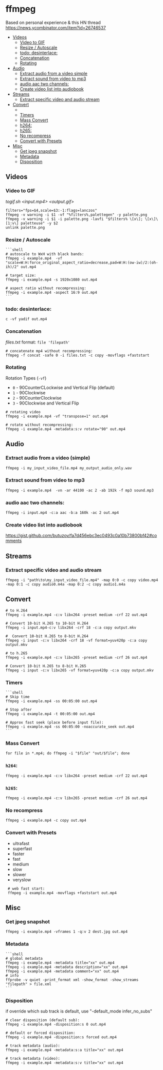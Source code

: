 # ffmpeg

Based on personal experience & this HN thread https://news.ycombinator.com/item?id=26746537

<!-- TOC depthfrom:2 depthto:4 -->

- [Videos](#videos)
    - [Video to GIF](#video-to-gif)
    - [Resize / Autoscale](#resize--autoscale)
    - [todo: desinterlace:](#todo-desinterlace)
    - [Concatenation](#concatenation)
    - [Rotating](#rotating)
- [Audio](#audio)
    - [Extract audio from a video simple](#extract-audio-from-a-video-simple)
    - [Extract sound from video to mp3](#extract-sound-from-video-to-mp3)
    - [audio aac two channels:](#audio-aac-two-channels)
    - [Create video list into audiobook](#create-video-list-into-audiobook)
- [Streams](#streams)
    - [Extract specific video and audio stream](#extract-specific-video-and-audio-stream)
- [Convert](#convert)
    - [](#)
    - [Timers](#timers)
    - [Mass Convert](#mass-convert)
    - [h264:](#h264)
    - [h265:](#h265)
    - [No recompress](#no-recompress)
    - [Convert with Presets](#convert-with-presets)
- [Misc](#misc)
    - [Get jpeg snapshot](#get-jpeg-snapshot)
    - [Metadata](#metadata)
    - [Disposition](#disposition)

<!-- /TOC -->

## Videos

### Video to GIF

  _togif.sh <input.mp4> <output.gif> <width> <fps>_

  ```
  filters="fps=$4,scale=$3:-1:flags=lanczos"
  ffmpeg -v warning -i $1 -vf "%filters%,palettegen" -y palette.png
  ffmpeg -v warning -i $1 -i palette.png -lavfi "$filters% \[x\]; \[x\]\[1:v\] paletteuse" -y $2
  unlink palette.png
  ```

### Resize / Autoscale

    ```shell
    # autoscale to WxH with black bands:
    ffmpeg -i example.mp4  -vf "scale=W:H:force_original_aspect_ratio=decrease,pad=W:H:(ow-iw)/2:(oh-ih)/2" out.mp4

    # target size:
    ffmpeg -i example.mp4 -s 1920x1080 out.mp4

    # aspect ratio without recompressing:
    ffmpeg -i example.mp4 -aspect 16:9 out.mp4
    ```

###  todo: desinterlace:
  ```c -vf yadif out.mp4 ```


### Concatenation

  _files.txt_ format: `file 'filepath'`

  ```
  # concatenate mp4 without recompressing:
  ffmpeg -f concat -safe 0 -i files.txt -c copy -movflags +faststart

  ```

### Rotating

Rotation Types (`-vf`)

  * `0` - 90CounterCLockwise and Vertical Flip (default)
  * `1` - 90Clockwise
  * `2` - 90CounterClockwise
  * `3` - 90Clockwise and Vertical Flip

  ```shell
  # rotating video
  ffmpeg -i example.mp4 -vf "transpose=1" out.mp4

  # rotate without recompressing:
  ffmpeg -i example.mp4 -metadata:s:v rotate="90" out.mp4
  ```

## Audio

### Extract audio from a video (simple)

  ```ffmpeg -i my_input_video_file.mp4 my_output_audio_only.wav```

### Extract sound from video to mp3

  ```ffmpeg -i example.mp4  -vn -ar 44100 -ac 2 -ab 192k -f mp3 sound.mp3```

###  audio aac two channels:

  ``` ffmpeg -i input.mp4 -c:a aac -b:a 160k -ac 2 out.mp4 ```

### Create video list into audiobook

  https://gist.github.com/butuzov/fa7d456ebc3ec0493c0a10b73800bf42#comments

## Streams

### Extract specific video and audio stream

  `ffmpeg -i "path\to\my_input_video_file.mp4" -map 0:0 -c copy video.mp4 -map 0:1 -c copy audio0.m4a -map 0:2 -c copy audio1.m4a`

## Convert

  ```shell
  # to H.264
  ffmpeg -i example.mp4 -c:v libx264 -preset medium -crf 22 out.mp4

  # Convert 10-bit H.265 to 10-bit H.264
  ffmpeg -i input.mp4-c:v libx264 -crf 18 -c:a copy output.mkv

  #  Convert 10-bit H.265 to 8-bit H.264
  ffmpeg -i input -c:v libx264 -crf 18 -vf format=yuv420p -c:a copy output.mkv

  # to h.265
  ffmpeg -i example.mp4 -c:v libx265 -preset medium -crf 26 out.mp4

  # Convert 10-bit H.265 to 8-bit H.265
  ffmpeg -i input -c:v libx265 -vf format=yuv420p -c:a copy output.mkv
  ```


### Timers

    ```shell
    # Skip time
    ffmpeg -i example.mp4 -ss 00:05:00 out.mp4

    # Stop after
    ffmpeg -i example.mp4 -t 00:05:00 out.mp4

    # Approx fast seek (place before input file):
    ffmpeg -i example.mp4 -ss 00:05:00 -noaccurate_seek out.mp4
    ```

### Mass Convert
  ```for file in *.mp4; do ffmpeg -i "$file" "out/$file"; done```

### `h264`:
  ```ffmpeg -i example.mp4 -c:v libx264 -preset medium -crf 22 out.mp4 ```

### `h265`:
  ```ffmpeg -i example.mp4 -c:v libx265 -preset medium -crf 26 out.mp4 ```

### No recompress
  ```ffmpeg -i example.mp4 -c copy out.mp4 ```

### Convert with Presets

  * ultrafast
  * superfast
  * faster
  * fast
  * medium
  * slow
  * slower
  * veryslow

```shell
 # web fast start:
 ffmpeg -i example.mp4 -movflags +faststart out.mp4
```


## Misc

### Get jpeg snapshot

  ```
  ffmpeg -i example.mp4 -vframes 1 -q:v 2 dest.jpg out.mp4
  ```

### Metadata

    ```shell
    # global metadata
    ffmpeg -i example.mp4 -metadata title="xx" out.mp4
    ffmpeg -i example.mp4 -metadata description="xx" out.mp4
    ffmpeg -i example.mp4 -metadata comment="xx" out.mp4
    # info
    ffprobe -v quiet -print_format xml -show_format -show_streams "filepath" > file.xml
    ```

### Disposition

  if override which sub track is default, use "-default_mode infer_no_subs"

  ```shell
  # clear disposition (default sub):
  ffmpeg -i example.mp4 -disposition:s 0 out.mp4

  # default or forced disposition:
  ffmpeg -i example.mp4 -disposition:s forced out.mp4

  # track metadata (audio):
  ffmpeg -i example.mp4 -metadata:s:a title="xx" out.mp4

  # track metadata (video):
  ffmpeg -i example.mp4 -metadata:s:v title="xx" out.mp4
  ```


